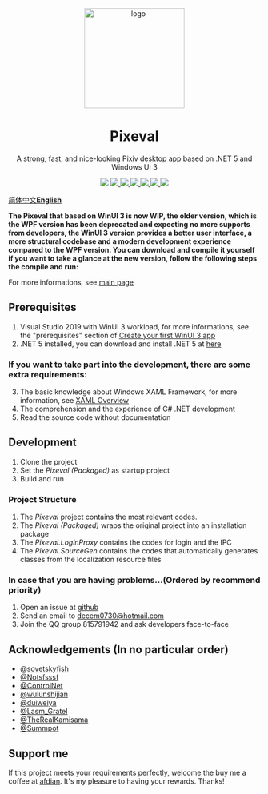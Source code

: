 <div align="center">
    <img align="center" src="https://s1.ax1x.com/2020/04/03/GUMZjS.png" alt="logo" width="200">
    <h1 align="center">Pixeval</h1>
    <p align="center">A strong, fast, and nice-looking Pixiv desktop app based on .NET 5 and Windows UI 3</p>
    <p align="center">
        <img src="https://img.shields.io/github/stars/Rinacm/Pixeval?color=red&style=flat-square">
        <a href="mailto:decem0730@hotmail.com">
            <img src="https://img.shields.io/static/v1?label=contact%20me&message=hotmail&color=green&style=flat-square">
        </a>
        <a href="https://jq.qq.com/?_wv=1027&k=5hGmJbQ" target="_blank">
            <img src="https://img.shields.io/static/v1?label=chatting&message=qq&color=blue&style=flat-square"
        </a>
        <a href="http://47.95.218.243/index.html" target="_blank">
            <img src="https://img.shields.io/static/v1?label=homepage&message=pixeval&color=blueviolet&style=flat-square">
        </a>
        <a href="https://github.com/Rinacm/Pixeval/blob/master/LICENSE" target="_blank">
            <img src="https://img.shields.io/github/license/Rinacm/Pixeval?style=flat-square">
        </a>
        <a href="https://github.com/Rinacm/Pixeval/issues/new/choose" target="_blank">
            <img src="https://img.shields.io/static/v1?label=feedback&message=issues&color=pink&style=flat-square">
        </a>
        <a href="https://dotnet.microsoft.com/download/dotnet-core/thank-you/runtime-desktop-3.1.3-windows-x64-installer" target="_blank">
            <img src="https://img.shields.io/static/v1?label=runtime&message=.NET%20Core%203.1&color=yellow&style=flat-square">
        </a>
    </p>
</div>

[简体中文](https://github.com/Pixeval/Pixeval/README.md)[**English**](https://github.com/Pixeval/Pixeval/README.en.md)


**The Pixeval that based on WinUI 3 is now WIP, the older version, which is the WPF version has been deprecated and expecting no more supports from developers, the WinUI 3 version provides a better user interface, a more structural codebase and a modern development experience compared to the WPF version. You can download and compile it yourself if you want to take a glance at the new version, follow the following steps the compile and run:**

For more informations, see [main page](https://sora.ink/pixeval/)

## Prerequisites
1. Visual Studio 2019 with WinUI 3 workload, for more informations, see the "prerequisites" section of [Create your first WinUI 3 app](https://docs.microsoft.com/en-us/windows/apps/winui/winui3/create-your-first-winui3-app?tabs=desktop-csharp)
2. .NET 5 installed, you can download and install .NET 5 at [here](https://dotnet.microsoft.com/download/dotnet/5.0)

### If you want to take part into the development, there are some extra requirements:
3. The basic knowledge about Windows XAML Framework, for more information, see [XAML Overview](https://docs.microsoft.com/en-us/windows/uwp/xaml-platform/xaml-overview)
4. The comprehension and the experience of C# .NET development
5. Read the source code without documentation

## Development
1. Clone the project
2. Set the *Pixeval (Packaged)* as startup project
3. Build and run

### Project Structure
1. The *Pixeval* project contains the most relevant codes.
2. The *Pixeval (Packaged)* wraps the original project into an installation package
3. The *Pixeval.LoginProxy* contains the codes for login and the IPC
4. The *Pixeval.SourceGen* contains the codes that automatically generates classes from the localization resource files

### In case that you are having problems...(Ordered by recommend priority)
1. Open an issue at [github](https://github.com/dylech30th/Pixeval/issues/new)
2. Send an email to [decem0730@hotmail.com](mailto:decem0730@hotmail.com) 
3. Join the QQ group 815791942 and ask developers face-to-face

## Acknowledgements (In no particular order)
* [@sovetskyfish](https://github.com/sovetskyfish)
* [@Notsfsssf](https://github.com/Notsfsssf)
* [@ControlNet](https://github.com/ControlNet)
* [@wulunshijian](https://github.com/wulunshijian)
* [@duiweiya](https://github.com/duiweiya)
* [@Lasm_Gratel](https://github.com/NanamiArihara)
* [@TheRealKamisama](https://github.com/TheRealKamisama)
* [@Summpot](https://github.com/Summpot)

## Support me
If this project meets your requirements perfectly, welcome the buy me a coffee at [afdian](https://afdian.net/@dylech30th). It's my pleasure to having your rewards. Thanks!